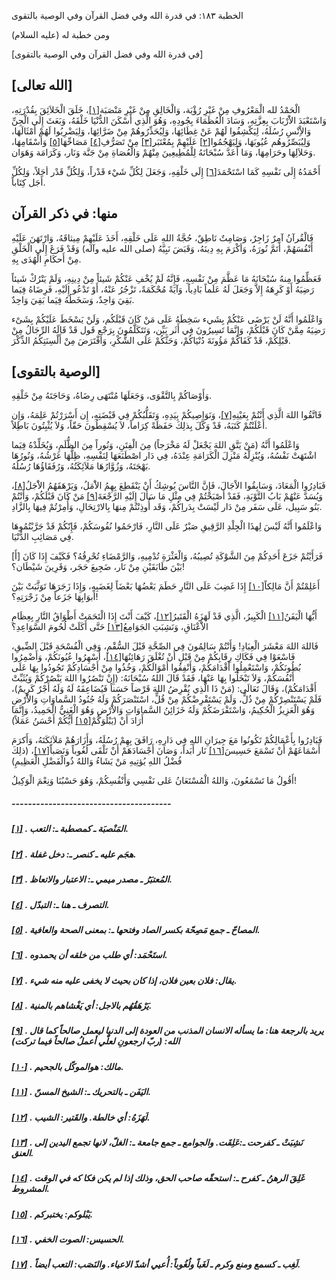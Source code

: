   الخطبة  ١٨٣: في قدرة الله وفي فضل القرآن وفي الوصية بالتقوى	

ومن خطبة له (عليه السلام)

[في قدرة الله وفي فضل القرآن وفي الوصية بالتقوى]

## [الله تعالى]

الْحَمْدُ لله الْمَعْرُوفِ مِنْ غَيْرِ رُؤْيَة، وَالْخَالِقِ مِنْ غَيْرِ مَنْصَبَة[[١\]](https://arabic.balaghah.net/node/647#_ftn1)، خَلَقَ الْخَلاَئِقَ بِقُدْرَتِهِ، وَاسْتَعْبَدَ الاَْرْبَابَ  بِعِزَّتِهِ، وَسَادَ الْعُظَمَاءَ بِجُودِهِ، وَهُوَ الَّذِي أَسْكَنَ  الدُّنْيَا خَلْقَهُ، وَبَعَثَ إِلَى الْجِنِّ وَالاِْنْسِ رُسُلَهُ،  لِيَكْشِفُوا لَهُمْ عَنْ غِطَائِهَا، وَلِيُحَذِّرُوهُمْ مِنْ  ضَرَّائِهَا، وَلِيَضْرِبُوا لَهُمْ أَمْثَالَهَا، وَلِيُبَصِّرُوهُم  عُيُوبَهَا، وَلِيَهْجُمُوا[[٢\]](https://arabic.balaghah.net/node/647#_ftn2) عَلَيْهِمْ بِمُعْتَبَر[[٣\]](https://arabic.balaghah.net/node/647#_ftn3) مِنْ تَصَرُّفِ[[٤\]](https://arabic.balaghah.net/node/647#_ftn4) مَصَاحِّهَا[[٥\]](https://arabic.balaghah.net/node/647#_ftn5) وَأَسْقَامِهَا، وَحَلاَلِهَا وحَرَامِهَا، وَمَا أَعَدَّ سُبْحَانَهُ  لِلْمُطِيعِينَ مِنْهُمْ وَالْعُصَاةِ مِنْ جَنَّة وَنَار، وَكَرَامَة  وَهَوَان.

أَحْمَدُهُ إِلَى نَفْسِهِ كَمَا اسْتَحْمَدَ[[٦\]](https://arabic.balaghah.net/node/647#_ftn6) إِلَى خَلْقِهِ، وَجَعَلَ لِكُلِّ شَيْء قَدْراً، وَلِكُلِّ قَدْر أجَلاً، وَلِكُلِّ أَجَل كِتَاباً.

## منها: في ذكر القرآن

فَالْقُرآنُ آمِرٌ زَاجِرٌ، وَصَامِتٌ نَاطِقٌ، حُجَّةُ اللهِ عَلَى خَلْقِهِ، أَخَذَ عَلَيْهِمْ مِيثاقَهُ، وَارْتَهَنَ عَلَيْهِ  أَنْفُسَهُمْ، أَتَمَّ نُورَهُ، وَأكْرَمَ بِهِ دِينَهُ، وَقَبَضَ  نَبِيَّهُ (صلى الله عليه وآله) وَقَدْ فَرَغَ إِلَى الْخَلْقِ مِنْ  أَحكَامِ الْهُدَى بِهِ.

فَعَظِّمُوا مِنهُ سُبْحَانَهُ مَا عَظَّمَ مِنْ نَفْسِهِ،  فَإِنَّهُ لَمْ يُخْفِ عَنْكُمْ شَيئاً مِنْ دِينِهِ، وَلَمْ يَتْرُكْ  شَيئاً رَضِيَهُ أَوْ كَرِهَهُ إِلاَّ وَجَعَلَ لَهُ عَلَماً بَادِياً،  وَآيَةً مُحْكَمَةً، تَزْجُرُ عَنْهُ، أَوْ تَدْعُو إِلَيْهِ، فَرِضَاهُ  فِيَما بَقِيَ وَاحِدٌ، وَسَخَطُهُ فِيَما بَقِيَ وَاحِدٌ.

وَاعْلَمُوا أَنَّهُ لَنْ يَرْضَى عَنْكُمْ بِشَيء سَخِطَهُ  عَلَى مَنْ كَانَ قَبْلَكُم، وَلَنْ يَسْخَطَ عَلَيْكُمْ بِشَىْء رَضِيَهُ  مِمَّنْ كَانَ قَبْلَكُمْ، وَإِنَّمَا تَسِيرُونَ فِي أَثَر بَيِّن،  وَتَتَكَلَّمُونَ بِرَجْعِ قَول قَدْ قَالَهُ الرِّجَالُ مِنْ قَبْلِكُمْ،  قَدْ كَفَاكُمْ مَؤُونَةَ دُنْيَاكُمْ، وَحَثَّكُمْ عَلَى الشُّكْرِ،  وَافْتَرَضَ مِنْ أَلْسِنَتِكُمُ الذِّكْرَ.

## [الوصية بالتقوى]

وَأَوْصَاكُمْ بِالتَّقْوَى، وَجَعَلَهَا مُنْتَهَى رِضَاهُ، وَحَاجَتَهُ مِنْ خَلْقِهِ.

فَاتَّقُوا اللهَ الَّذِي أَنْتُمْ بِعَيْنِهِ[[٧\]](https://arabic.balaghah.net/node/647#_ftn7)، وَنَوَاصِيكُمْ بِيَدِهِ، وَتَقَلُّبُكُمْ فِي قَبْضَتِهِ، إِن  أَسْرَرْتُمْ عَلِمَهُ، وَإِن أَعْلَنْتُمْ كَتَبَهُ، قَدْ وَكَّلَ بِذلِكَ حَفَظَةً كِرَاماً، لاَ يُسْقِطُونَ حَقّاً، وَلاَ يُثْبِتُونَ بَاطِلاً.

وَاعْلَمُوا أَنَّهُ (مَنْ يَتَّقِ اللهَ يَجْعَلْ لَهُ  مَخْرَجاً) مِنَ الْفِتَنِ، وَنُوراً مِنَ الظُّلَمِ، وَيُخَلِّدْهُ فِيَما اشْتَهَتْ نَفْسُهُ، وَيُنْزِلْهُ مَنْزِلَ الْكَرَامَةِ عِنْدَهُ، فِي  دَار اصْطَنَعَهَا لِنَفْسِهِ، ظِلُّهَا عَرْشُهُ، وَنُورُهَا بَهْجَتَهُ،  وَزُوَّارُهَا مَلاَئِكَتُهُ، وَرُفَقَاؤُهَا رُسُلُهُ.

فَبَادِرُوا الْمَعَادَ، وَسَابِقُوا الاْجَالَ، فَإِنَّ  النَّاسَ يُوشِكُ أَنْ يَنْقَطِعَ بِهِمُ الاَْمَلُ، وَيَرْهَقَهُمُ  الاَْجَلُ[[٨\]](https://arabic.balaghah.net/node/647#_ftn8)، وَيُسَدَّ عَنْهُمْ بَابُ التَّوْبَةِ، فَقَدْ أَصْبَحْتُمْ فِي مِثْلِ مَا سَأَلَ إِلَيْهِ الرَّجْعَةَ[[٩\]](https://arabic.balaghah.net/node/647#_ftn9) مَنْ كَانَ قَبْلَكُمْ، وَأَنْتُمْ بَنُو سَبِيل، عَلَى سَفَر مِنْ دَار  لَيْسَتْ بِدَراِكُمْ، وَقَد أُوذِنْتُمْ مِنهَا بِالارْتِحَالِ،  وَأُمِرْتُمْ فِيهَا بِالزَّادِ.

وَاعْلَمُوا أَنَّهُ لَيْسَ لِهذَا الْجِلْدِ الرَّقِيقِ  صَبْرٌ عَلَى النَّارِ، فَارْحَمُوا نُفُوسَكُمْ، فَإِنّكُمْ قَدْ  جَرَّبْتُمُوهَا فِي مَصَائِبِ الدُّنْيَا.

[أَ] فَرَأَيْتُمْ جَزَعَ أَحَدِكُمْ مِنَ الشَّوْكَةِ  تُصِيبُهُ، وَالْعَثْرَةِ تُدْمِيهِ، وَالرَّمْضَاءِ تُحْرِقُهُ؟ فَكَيْفَ  إِذَا كَانَ بَيْنَ طَابَقَيْنِ مِنْ نَار، ضَجِيعَ حَجَر، وَقَرِينَ  شَيْطَان؟!

أَعَلِمْتُمْ أَنَّ مَالِكاً[[١٠\]](https://arabic.balaghah.net/node/647#_ftn10) إِذَا غَضِبَ عَلَى النَّارِ حَطَمَ بَعْضُهَا بَعْضَاً لِغَضَبِهِ،  وَإِذَا زَجَرَهَا تَوَثَّبَتْ بَيْنَ أَبوَابِهَا جَزَعاً مِنْ  زَجْرَتِهِ؟!

أَيُّهَا الْيَفَنُ[[١١\]](https://arabic.balaghah.net/node/647#_ftn11) الْكَبِيرُ، الَّذِي قَدْ لَهَزَهُ الْقَتَيرُ[[١٢\]](https://arabic.balaghah.net/node/647#_ftn12)، كَيْفَ أَنْتَ إِذَا الْتَحَمَتْ أَطْوَاقُ النَّارِ بِعِظَامِ الاَْعْنَاقِ، وَنَشِبَتِ الجَوَامِعُ[[١٣\]](https://arabic.balaghah.net/node/647#_ftn13) حَتَّى أَكَلَتْ لُحُومَ السَّوَاعِدِ؟

فَاللهَ اللهَ مَعْشَرَ الْعِبَادِ! وَأَنْتُمْ سَالِمُونَ  فِي الصِّحَّةِ قَبْلَ السُّقْمِ، وَفِي الْفُسْحَةِ قَبْلَ الضِّيقِ،  فَاسْعَوْا فِي فَكَاكِ رِقَابِكُمْ مِنْ قَبْلِ أَنْ تُغْلَقَ  رَهَائِنُهَا[[١٤\]](https://arabic.balaghah.net/node/647#_ftn14)، أَسْهِرُوا عُيُونَكُمْ، وَأَضْمِرُوا بُطُونَكُمْ، وَاسْتَعْمِلُوا  أَقْدَامَكُمْ، وَأَنْفِقُوا أَمْوَالَكُمْ، وَخُذُوا مِنْ أَجْسَادِكُمْ  تَجُودُوا بِهَا عَلَى أَنْفُسَكُمْ، وَلاَ تَبْخَلُوا بِهَا عَنْهَا،  فَقَدْ قَالَ اللهُ سُبْحَانَهُ: (إِنْ تَنْصُرُوا اللهَ يَنْصُرْكُمْ  وَيُثَبِّتْ أَقْدَامَكُمْ)، وَقَالَ تَعَالَى: (مَنْ ذَا الَّذِي يُقْرِضُ اللهَ قَرْضاً حَسَناً فَيُضَاعِفَهُ لَهُ وَلَهُ أَجْرٌ كَرِيمٌ)، فَلَمْ يَسْتَنْصِرْكُمْ مِنْ ذُلٍّ، وَلَمْ يَسْتَقْرِضْكُمْ مِنْ قُلٍّ،  اسْتَنْصَرَكُمْ وَلَهُ جُنُودُ السَّماوَاتِ وَالاَْرْضِ وَهُوَ  الْعَزِيزُ الْحُكِيمُ، وَاسْتَقْرَضَكُمْ وَلَهُ خَزَائِنُ السَّماوَاتِ  وَالاَْرْضِ وَهُوَ الْغَنِيُّ الْحَمِيدُ، وَإِنَّمَا أَرَادَ أَنْ  (يَبْلُوَكُمْ[[١٥\]](https://arabic.balaghah.net/node/647#_ftn15) أَيُّكُمْ أَحْسَنُ عَمَلاً)

فَبَادِرُوا بِأَعْمَالِكُمْ تَكُونُوا مَعَ جِيرَانِ اللهِ  فِي دَارِهِ، رَافَقَ بِهِمْ رُسُلَهُ، وَأَزَارَهُمْ مَلاَئِكَتَهُ،  وَأَكرَمَ أَسْمَاعَهُمْ أَنْ تَسْمَعَ حَسِيسَ[[١٦\]](https://arabic.balaghah.net/node/647#_ftn16) نَار أَبَداً، وَصَانَ أَجْسَادَهَمْ أَنْ تَلْقَى لُغُوباً وَنَصَباً[[١٧\]](https://arabic.balaghah.net/node/647#_ftn17)، (ذلِكَ فُضْلُ اللهِ يُؤتِيهِ مَنْ يَشَاءُ وَاللهُ ذُوالْفَضْلِ الْعَظِيمِ)

أَقُولُ مَا تَسْمَعُونَ، وَاللهُ الْمُسْتَعَانُ عَلى نَفْسِي وَأَنْفُسِكُمْ، وَهُوَ حَسْبُنَا وَنِعْمَ الْوَكِيلُ!

##### ---------------------------------------

##### [[١\]](https://arabic.balaghah.net/node/647#_ftnref1) . المَنْصبَة ـ كمصطبة ـ: التعب.

##### [[٢\]](https://arabic.balaghah.net/node/647#_ftnref2) . هجَم عليه ـ كنصر ـ: دخل غفلة.

##### [[٣\]](https://arabic.balaghah.net/node/647#_ftnref3) . المُعتبَرُ ـ مصدر ميمي ـ: الاعتبار والاتعاظ.

##### [[٤\]](https://arabic.balaghah.net/node/647#_ftnref4) . التصرف ـ هنا ـ: التبدّل.

##### [[٥\]](https://arabic.balaghah.net/node/647#_ftnref5) . المصاحّ ـ جمع مَصِحّة بكسر الصاد وفتحها ـ: بمعنى الصحة والعافية.

##### [[٦\]](https://arabic.balaghah.net/node/647#_ftnref6) . استَحْمَد: أي طلب من خلقه أن يحمدوه.

##### [[٧\]](https://arabic.balaghah.net/node/647#_ftnref7) . يقال: فلان بعين فلان، إذا كان بحيث لا يخفى عليه منه شيء.

##### [[٨\]](https://arabic.balaghah.net/node/647#_ftnref8) . يَرْهَقُهُم بالاجل: أي يَغْشاهم بالمنية.

##### [[٩\]](https://arabic.balaghah.net/node/647#_ftnref9) . يريد بالرجعة هنا: ما يسأله الانسان المذنب من العودة إلى الدنيا ليعمل  صالحاً كما قال الله: (ربّ ارجعونِ لعلّي أعملُ صالحاً فيما تركت)

##### [[١٠\]](https://arabic.balaghah.net/node/647#_ftnref10) . مالك: هوالموكّل بالجحيم.

##### [[١١\]](https://arabic.balaghah.net/node/647#_ftnref11) . اليَفَن ـ بالتحريك ـ: الشيخ المسنّ.

##### [[١٢\]](https://arabic.balaghah.net/node/647#_ftnref12) . لَهَزَهُ: أي خالطة. والقَتير: الشيب.

##### [[١٣\]](https://arabic.balaghah.net/node/647#_ftnref13) . نَشِبَتْ ـ كفرحت ـ:عَلِقَت. والجوامع ـ جمع جامعة ـ: الغلّ، لانها تجمع اليدين إلى العنق.

##### [[١٤\]](https://arabic.balaghah.net/node/647#_ftnref14) . غَلِقَ الرهنُ ـ كفرح ـ: استحقّه صاحب الحق، وذلك إذا لم يكن فكا كه في الوقت المشروط.

##### [[١٥\]](https://arabic.balaghah.net/node/647#_ftnref15) . يَبْلوكم: يختبركم.

##### [[١٦\]](https://arabic.balaghah.net/node/647#_ftnref16) . الحسيس: الصوت الخفي.

##### [[١٧\]](https://arabic.balaghah.net/node/647#_ftnref17) . لَغِب ـ كسمع ومنع وكرم ـ لَغَباً ولُغُوباً: أُعيي أشدّ الاعياء. والنَصَب: التعب أيضاً. 
